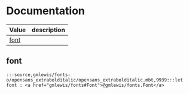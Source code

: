 # Documentation
|Value|description|
|---|---|
|[font](#font)||

## font

```moonbit
:::source,gmlewis/fonts-o/opensans_extrabolditalic/opensans_extrabolditalic.mbt,9939:::let font : <a href="gmlewis/fonts#Font">@gmlewis/fonts.Font</a>
```

